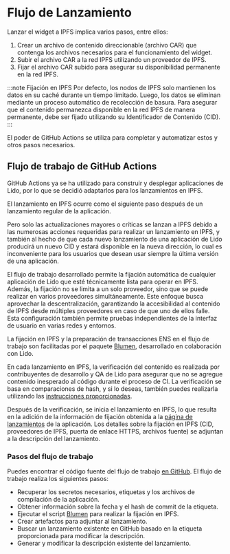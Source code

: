 # Flujo de Lanzamiento

Lanzar el widget a IPFS implica varios pasos, entre ellos:

1. Crear un archivo de contenido direccionable (archivo CAR) que contenga los archivos necesarios para el funcionamiento del widget.
2. Subir el archivo CAR a la red IPFS utilizando un proveedor de IPFS.
3. Fijar el archivo CAR subido para asegurar su disponibilidad permanente en la red IPFS.

:::note Fijación en IPFS
Por defecto, los nodos de IPFS solo mantienen los datos en su caché durante un tiempo limitado.
Luego, los datos se eliminan mediante un proceso automático de recolección de basura.
Para asegurar que el contenido permanezca disponible en la red IPFS de manera permanente,
debe ser fijado utilizando su Identificador de Contenido (CID).
:::

El poder de GitHub Actions se utiliza para completar y automatizar estos y otros pasos necesarios.

## Flujo de trabajo de GitHub Actions

GitHub Actions ya se ha utilizado para construir y desplegar aplicaciones de Lido, por lo que se decidió adaptarlos para los lanzamientos en IPFS.

El lanzamiento en IPFS ocurre como el siguiente paso después de un lanzamiento regular de la aplicación.

Pero solo las actualizaciones mayores o críticas se lanzan a IPFS debido a las numerosas acciones requeridas para realizar un lanzamiento en IPFS, y también al hecho de que cada nuevo lanzamiento de una aplicación de Lido producirá un nuevo CID y estará disponible en la nueva dirección, lo cual es inconveniente para los usuarios que desean usar siempre la última versión de una aplicación.

El flujo de trabajo desarrollado permite la fijación automática de cualquier aplicación de Lido que esté técnicamente lista para operar en IPFS.
Además, la fijación no se limita a un solo proveedor, sino que se puede realizar en varios proveedores simultáneamente.
Este enfoque busca aprovechar la descentralización, garantizando la accesibilidad al contenido de IPFS desde múltiples proveedores en caso de que uno de ellos falle. Esta configuración también permite pruebas independientes de la interfaz de usuario en varias redes y entornos.

La fijación en IPFS y la preparación de transacciones ENS en el flujo de trabajo son facilitadas por el paquete [Blumen](https://github.com/StauroDEV/blumen), desarrollado en colaboración con Lido.

En cada lanzamiento en IPFS, la verificación del contenido es realizada por contribuyentes de desarrollo y QA de Lido para asegurar que no se agregue contenido inesperado al código durante el proceso de CI.
La verificación se basa en comparaciones de hash, y si lo deseas, también puedes
realizarla utilizando las [instrucciones proporcionadas](hash-verification.md).

Después de la verificación, se inicia el lanzamiento en IPFS, lo que resulta en la adición de la información de fijación obtenida a la [página de lanzamientos](https://github.com/lidofinance/ethereum-staking-widget/releases) de la aplicación.
Los detalles sobre la fijación en IPFS (CID, proveedores de IPFS, puerta de enlace HTTPS, archivos fuente) se adjuntan a la descripción del lanzamiento.

### Pasos del flujo de trabajo

Puedes encontrar el código fuente del flujo de trabajo [en GitHub](https://github.com/lidofinance/actions/blob/main/.github/workflows/ci-ipfs.yml).
El flujo de trabajo realiza los siguientes pasos:

- Recuperar los secretos necesarios, etiquetas y los archivos de compilación de la aplicación.
- Obtener información sobre la fecha y el hash de commit de la etiqueta.
- Ejecutar el script [Blumen](https://github.com/StauroDEV/blumen) para realizar la fijación en IPFS.
- Crear artefactos para adjuntar al lanzamiento.
- Buscar un lanzamiento existente en GitHub basado en la etiqueta proporcionada para modificar la descripción.
- Generar y modificar la descripción existente del lanzamiento.
